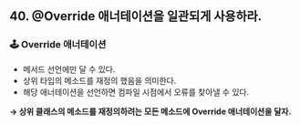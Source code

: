 ## 40. @Override 애너테이션을 일관되게 사용하라.

### 🕹️ Override 애너테이션

- 메서드 선언에만 달 수 있다.
- 상위 타입의 메소드를 재정의 했음을 의미한다.
- 해당 애너테이션을 선언하면 컴파일 시점에서 오류를 찾아낼 수 있다.

**→ 상위 클래스의 메소드를 재정의하려는 모든 메소드에 Override 애너테이션을 달자.**